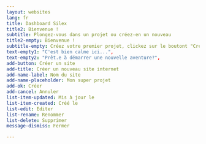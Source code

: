 ```yaml
---
layout: websites
lang: fr
title: Dashboard Silex
title2: Bienvenue !
subtitle: Plongez-vous dans un projet ou créez-en un nouveau
title2-empty: Bienvenue !
subtitle-empty: Créez votre premier projet, clickez sur le boutont "Créer un site"
text-empty1: "C'est bien calme ici...",
text-empty2: "Prêt.e à démarrer une nouvelle aventure?",
add-button: Créer un site
add-title: Créer un nouveau site internet
add-name-label: Nom du site
add-name-placeholder: Mon super projet
add-ok: Créer
add-cancel: Annuler
list-item-updated: Mis à jour le
list-item-created: Créé le
list-edit: Editer
list-rename: Renommer
list-delete: Supprimer
message-dismiss: Fermer

---
```


